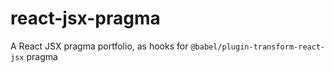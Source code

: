 # react-jsx-pragma
A React JSX pragma portfolio, as hooks for `@babel/plugin-transform-react-jsx` pragma
